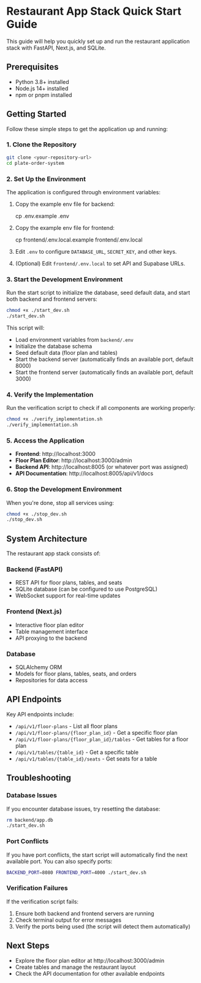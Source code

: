 # Restaurant App Stack Quick Start Guide

This guide will help you quickly set up and run the restaurant application stack with FastAPI, Next.js, and SQLite.

## Prerequisites

- Python 3.8+ installed
- Node.js 14+ installed
- npm or pnpm installed

## Getting Started

Follow these simple steps to get the application up and running:

### 1. Clone the Repository

```bash
git clone <your-repository-url>
cd plate-order-system
```

### 2. Set Up the Environment

The application is configured through environment variables:

1. Copy the example env file for backend:

   cp .env.example .env

2. Copy the example env file for frontend:

   cp frontend/.env.local.example frontend/.env.local

3. Edit `.env` to configure `DATABASE_URL`, `SECRET_KEY`, and other keys.

4. (Optional) Edit `frontend/.env.local` to set API and Supabase URLs.

### 3. Start the Development Environment

Run the start script to initialize the database, seed default data, and start both backend and frontend servers:

```bash
chmod +x ./start_dev.sh
./start_dev.sh
```

This script will:
- Load environment variables from `backend/.env`
- Initialize the database schema
- Seed default data (floor plan and tables)
- Start the backend server (automatically finds an available port, default 8000)
- Start the frontend server (automatically finds an available port, default 3000)

### 4. Verify the Implementation

Run the verification script to check if all components are working properly:

```bash
chmod +x ./verify_implementation.sh
./verify_implementation.sh
```

### 5. Access the Application

- **Frontend**: http://localhost:3000
- **Floor Plan Editor**: http://localhost:3000/admin
- **Backend API**: http://localhost:8005 (or whatever port was assigned)
- **API Documentation**: http://localhost:8005/api/v1/docs

### 6. Stop the Development Environment

When you're done, stop all services using:

```bash
chmod +x ./stop_dev.sh
./stop_dev.sh
```

## System Architecture

The restaurant app stack consists of:

### Backend (FastAPI)

- REST API for floor plans, tables, and seats
- SQLite database (can be configured to use PostgreSQL)
- WebSocket support for real-time updates

### Frontend (Next.js)

- Interactive floor plan editor
- Table management interface
- API proxying to the backend

### Database

- SQLAlchemy ORM
- Models for floor plans, tables, seats, and orders
- Repositories for data access

## API Endpoints

Key API endpoints include:

- `/api/v1/floor-plans` - List all floor plans
- `/api/v1/floor-plans/{floor_plan_id}` - Get a specific floor plan
- `/api/v1/floor-plans/{floor_plan_id}/tables` - Get tables for a floor plan
- `/api/v1/tables/{table_id}` - Get a specific table
- `/api/v1/tables/{table_id}/seats` - Get seats for a table

## Troubleshooting

### Database Issues

If you encounter database issues, try resetting the database:

```bash
rm backend/app.db
./start_dev.sh
```

### Port Conflicts

If you have port conflicts, the start script will automatically find the next available port. You can also specify ports:

```bash
BACKEND_PORT=8080 FRONTEND_PORT=4000 ./start_dev.sh
```

### Verification Failures

If the verification script fails:

1. Ensure both backend and frontend servers are running
2. Check terminal output for error messages
3. Verify the ports being used (the script will detect them automatically)

## Next Steps

- Explore the floor plan editor at http://localhost:3000/admin
- Create tables and manage the restaurant layout
- Check the API documentation for other available endpoints